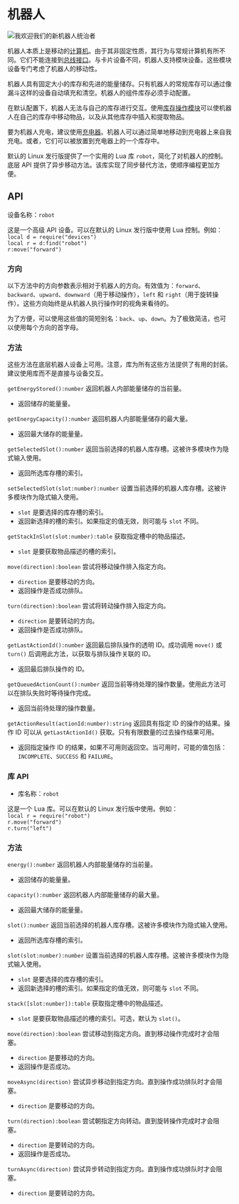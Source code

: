 # 机器人
![我欢迎我们的新机器人统治者](item:oc2:robot)

机器人本质上是移动的[计算机](../block/computer.md)。由于其非固定性质，其行为与常规计算机有所不同。它们不能连接到[总线接口](../block/bus_interface.md)。与卡片设备不同，机器人支持模块设备。这些模块设备专门考虑了机器人的移动性。

机器人具有固定大小的库存和先进的能量储存。只有机器人的常规库存可以通过像漏斗这样的设备自动填充和清空。机器人的组件库存必须手动配置。

在默认配置下，机器人无法与自己的库存进行交互。使用[库存操作模块](inventory_operations_module.md)可以使机器人在自己的库存中移动物品，以及从其他库存中插入和提取物品。

要为机器人充电，建议使用[充电器](../block/charger.md)。机器人可以通过简单地移动到充电器上来自我充电。或者，它们可以被放置到充电器上的一个库存中。

默认的 Linux 发行版提供了一个实用的 Lua 库 `robot`，简化了对机器人的控制。底层 API 提供了异步移动方法。该库实现了同步替代方法，使顺序编程更加方便。

## API
设备名称：`robot`

这是一个高级 API 设备。可以在默认的 Linux 发行版中使用 Lua 控制。例如：  
`local d = require("devices")`  
`local r = d:find("robot")`  
`r:move("forward")`

### 方向
以下方法中的方向参数表示相对于机器人的方向。有效值为：`forward`、`backward`、`upward`、`downward`（用于移动操作），`left` 和 `right`（用于旋转操作）。这些方向始终是从机器人执行操作时的视角来看待的。

为了方便，可以使用这些值的简短别名：`back`、`up`、`down`。为了极致简洁，也可以使用每个方向的首字母。

### 方法
这些方法在底层机器人设备上可用。注意，库为所有这些方法提供了有用的封装。建议使用库而不是直接与设备交互。

`getEnergyStored():number` 返回机器人内部能量储存的当前量。
- 返回储存的能量量。

`getEnergyCapacity():number` 返回机器人内部能量储存的最大量。
- 返回最大储存的能量量。

`getSelectedSlot():number` 返回当前选择的机器人库存槽。这被许多模块作为隐式输入使用。
- 返回所选库存槽的索引。

`setSelectedSlot(slot:number):number` 设置当前选择的机器人库存槽。这被许多模块作为隐式输入使用。
- `slot` 是要选择的库存槽的索引。
- 返回新选择的槽的索引。如果指定的值无效，则可能与 `slot` 不同。

`getStackInSlot(slot:number):table` 获取指定槽中的物品描述。
- `slot` 是要获取物品描述的槽的索引。

`move(direction):boolean` 尝试将移动操作排入指定方向。
- `direction` 是要移动的方向。
- 返回操作是否成功排队。

`turn(direction):boolean` 尝试将转动操作排入指定方向。
- `direction` 是要转动的方向。
- 返回操作是否成功排队。

`getLastActionId():number` 返回最后排队操作的透明 ID。成功调用 `move()` 或 `turn()` 后调用此方法，以获取与排队操作关联的 ID。
- 返回最后排队操作的 ID。

`getQueuedActionCount():number` 返回当前等待处理的操作数量。使用此方法可以在排队失败时等待操作完成。
- 返回当前待处理的操作数量。

`getActionResult(actionId:number):string` 返回具有指定 ID 的操作的结果。操作 ID 可以从 `getLastActionId()` 获取。只有有限数量的过去操作结果可用。
- 返回指定操作 ID 的结果，如果不可用则返回空。当可用时，可能的值包括：`INCOMPLETE`、`SUCCESS` 和 `FAILURE`。

### 库 API
- 库名称：`robot`

这是一个 Lua 库。可以在默认的 Linux 发行版中使用。例如：  
`local r = require("robot")`  
`r.move("forward")`  
`r.turn("left")`

### 方法
`energy():number` 返回机器人内部能量储存的当前量。
- 返回储存的能量量。

`capacity():number` 返回机器人内部能量储存的最大量。
- 返回最大储存的能量量。

`slot():number` 返回当前选择的机器人库存槽。这被许多模块作为隐式输入使用。
- 返回所选库存槽的索引。

`slot(slot:number):number` 设置当前选择的机器人库存槽。这被许多模块作为隐式输入使用。
- `slot` 是要选择的库存槽的索引。
- 返回新选择的槽的索引。如果指定的值无效，则可能与 `slot` 不同。

`stack([slot:number]):table` 获取指定槽中的物品描述。
- `slot` 是要获取物品描述的槽的索引。可选，默认为 `slot()`。

`move(direction):boolean` 尝试移动到指定方向。直到移动操作完成时才会阻塞。
- `direction` 是要移动的方向。
- 返回操作是否成功。

`moveAsync(direction)` 尝试异步移动到指定方向。直到操作成功排队时才会阻塞。
- `direction` 是要移动的方向。

`turn(direction):boolean` 尝试朝指定方向转动。直到旋转操作完成时才会阻塞。
- `direction` 是要转动的方向。
- 返回操作是否成功。

`turnAsync(direction)` 尝试异步转动到指定方向。直到操作成功排队时才会阻塞。
- `direction` 是要转动的方向。
